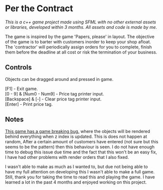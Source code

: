 # Per the Contract

<i>This is a c++ game project made using SFML with no other external assets or libraries, developed within 3 months. All assets and code is made by me.</i>

The game is inspired by the game 'Papers, please' in layout. The objective of the game is to barter with customers inorder to keep your shop 
afloat. The 'contractor' will periodically assign orders for you to complete, finish them before the deadline at all cost or risk the 
termination of your business.

## Controls

Objects can be dragged around and pressed in game.

[F1] - Exit game.<br />
[0 - 9] & [Num0 - Num9] - Price tag printer input.<br />
[Backspace] & [-] - Clear price tag printer input.<br />
[Enter] - Print price tag.<br />

## Notes

<ins>This game has a game breaking bug.</ins> where the objects will be rendered behind everything when z index is updated. This is does not happen at random,
After a certain amount of customers have entered (not sure but this seems to be the pattern) then this behaviour is seen. I do not have enough time to 
debug this issue due time and the fact that this won't be an easy fix, I have had  other problems with render orders that I also fixed. 

I wasn't able to make as much as I wanted to, but due not being able to have my full attention on developing this I wasn't able to make a full game.
Still, thank you for taking the time to read this and playing the game. I have learned a lot in the past 4 months and enjoyed working on this project.
